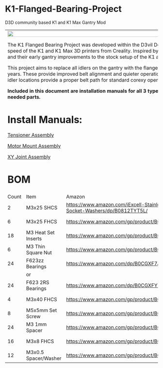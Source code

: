 # K1-Flanged-Bearing-Project
D3D community based K1 and K1 Max Gantry Mod

<table>
  <tr>
   <td colspan="4" >



<img src="https://github.com/tlace17/K1-Flanged-Bearing-Project/assets/55593962/1d3fc986-cddd-43e9-8f43-c03784a66536" width="80%" height="80%">


<p>
The K1 Flanged Bearing Project was developed within the D3vil Design (D3D) community as an effort to further advance the precision and speed of the K1 and K1 Max 3D printers from Creality. Inspired by the work of Derrick Darrell and Omran Al Sayed from the D3D Dev team and their early gantry improvements to the stock setup of the K1 and K1 Max.
<p>
This project aims to replace all idlers on the gantry with the flanged bearing variety commonly seen on Voron Design printers over the last 5 years. These provide improved belt alignment and quieter operation at faster speeds. These bearings alongside some changes to the gantry idler locations provide a proper belt path for standard corexy operation.
<p>
<strong>Included in this document are installation manuals for all 3 types of components within the gantry upgrades and a Bill of Materials for needed parts.</strong>
<h1>Install Manuals:</h1>


<p>
<a href="https://docs.google.com/document/u/0/d/1f634rc0oCE0zsnbUDskOYYNibStS-vbxrUdUEM-Z9eU/edit">Tensioner Assembly</a>
<p>
<a href="https://docs.google.com/document/u/0/d/1OAUH_pnmw2NlV73cRtI84WbWtc6erK8xQ9Lfi24KxoA/edit">Motor Mount Assembly</a>
<p>
<a href="https://docs.google.com/document/u/0/d/13FziAajVrfHMsXNUPVWEJ_OhXhJzXreVzjQ5gYJWXsE/edit">XY Joint Assembly</a>
<h1>BOM</h1>


   </td>
  </tr>
  <tr>
   <td>Count
   </td>
   <td>Item
   </td>
   <td>Amazon
   </td>
   <td>AliExpress
   </td>
  </tr>
  <tr>
   <td>2
   </td>
   <td>M3x25 SHCS
   </td>
   <td><a href="https://www.amazon.com/iExcell-Stainless-Metric-Socket-Washers/dp/B0812TYT5L/">https://www.amazon.com/iExcell-Stainless-Metric-Socket-Washers/dp/B0812TYT5L/</a>
   </td>
   <td><a href="https://www.aliexpress.us/item/2251832670224681.html">https://www.aliexpress.us/item/2251832670224681.html</a> <strong>(Select M3)</strong>
   </td>
  </tr>
  <tr>
   <td>6
   </td>
   <td>M3x25 FHCS
   </td>
   <td><a href="https://www.amazon.com/gp/product/B09BRDLF6N/">https://www.amazon.com/gp/product/B09BRDLF6N/</a>
   </td>
   <td><a href="https://www.aliexpress.us/item/3256801607716281.html">https://www.aliexpress.us/item/3256801607716281.html</a> <strong>(Select M3x25)</strong>
   </td>
  </tr>
  <tr>
   <td>18
   </td>
   <td>M3 Heat Set Inserts
   </td>
   <td><a href="https://www.amazon.com/gp/product/B01N7CJMVL/">https://www.amazon.com/gp/product/B01N7CJMVL/</a>
   </td>
   <td><a href="https://www.aliexpress.us/item/3256804437259312.html">https://www.aliexpress.us/item/3256804437259312.html</a> <strong>(Select M3xOD4.6 +5.5mm length)</strong>
   </td>
  </tr>
  <tr>
   <td>6
   </td>
   <td>M3 Thin Square Nut
   </td>
   <td><a href="https://www.amazon.com/gp/product/B0BD2N9KTV/">https://www.amazon.com/gp/product/B0BD2N9KTV/</a>
   </td>
   <td><a href="https://www.aliexpress.us/item/3256804297147723.html">https://www.aliexpress.us/item/3256804297147723.html</a> <strong>(Select M3)</strong>
   </td>
  </tr>
  <tr>
   <td>24
   </td>
   <td>F623zz Bearings
   </td>
   <td><a href="https://www.amazon.com/dp/B0CGXF7JMP">https://www.amazon.com/dp/B0CGXF7JMP</a>
   </td>
   <td><a href="https://www.aliexpress.us/item/2251832201217481.html">https://www.aliexpress.us/item/2251832201217481.html</a><strong> (Select F623ZZ)</strong>
   </td>
  </tr>
  <tr>
   <td>
   </td>
   <td>or
   </td>
   <td>
   </td>
   <td>
   </td>
  </tr>
  <tr>
   <td>24
   </td>
   <td>F623 2RS Bearings
   </td>
   <td><a href="https://www.amazon.com/dp/B0CGXFY2BX/">https://www.amazon.com/dp/B0CGXFY2BX/</a>
   </td>
   <td><a href="https://www.aliexpress.us/item/2255800912664897.html">https://www.aliexpress.us/item/2255800912664897.html</a>
   </td>
  </tr>
  <tr>
   <td>4
   </td>
   <td>M3x40 FHCS
   </td>
   <td><a href="https://www.amazon.com/gp/product/B09BRDLF6N/">https://www.amazon.com/gp/product/B09BRDLF6N/</a>
   </td>
   <td><a href="https://www.aliexpress.us/item/3256801607716281.html">https://www.aliexpress.us/item/3256801607716281.html</a> <strong>(Select M3x40)</strong>
   </td>
  </tr>
  <tr>
   <td>8
   </td>
   <td>M5x5mm Set Screw
   </td>
   <td><a href="https://www.amazon.com/gp/product/B0BXNL9S4D/">https://www.amazon.com/gp/product/B0BXNL9S4D/</a>
   </td>
   <td><a href="https://www.aliexpress.us/item/3256805120444593.html">https://www.aliexpress.us/item/3256805120444593.html</a>
   </td>
  </tr>
  <tr>
   <td>24
   </td>
   <td>M3 1mm Spacer
   </td>
   <td><a href="https://www.amazon.com/gp/product/B01N7CJMVL/">https://www.amazon.com/gp/product/B01N7CJMVL/</a>
   </td>
   <td><a href="https://www.aliexpress.us/item/3256802114850018.html">https://www.aliexpress.us/item/3256802114850018.html</a> <strong>(Select M3x6xThick + 1mm thick)</strong>
   </td>
  </tr>
  <tr>
   <td>16
   </td>
   <td>M3x8 FHCS
   </td>
   <td><a href="https://www.amazon.com/gp/product/B09BRDLF6N/">https://www.amazon.com/gp/product/B09BRDLF6N/</a>
   </td>
   <td><a href="https://www.aliexpress.us/item/3256801607716281.html">https://www.aliexpress.us/item/3256801607716281.html</a> <strong>(Select M3x8)</strong>
   </td>
  </tr>
    <tr>
   <td>12
   </td>
   <td>M3x0.5 Spacer/Washer
   </td>
   <td><a href="https://www.amazon.com/gp/product/B09BRDLF6N/">https://www.amazon.com/gp/product/B09BRDLF6N/</a>
   </td>
   <td><a href="https://www.aliexpress.us/item/3256802114850018.html">https://www.aliexpress.us/item/3256802114850018.html</a> <strong>(Select M3x6xThick + 0.5mm thick)</strong>
   </td>
  </tr>
</table>

